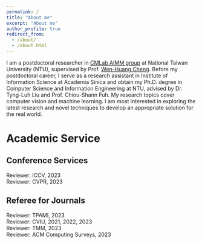 ```yaml
---
permalink: /
title: "About me"
excerpt: "About me"
author_profile: true
redirect_from: 
  - /about/
  - /about.html
---
```


I am a postdoctoral researcher in [CMLab AIMM group](https://aimm.cmlab.csie.ntu.edu.tw/index.html) at National Taiwan University (NTU), supervised by Prof. [Wen-Huang Cheng](https://www.csie.ntu.edu.tw/~wenhuang/). Before my postdoctoral career, I serve as a research assistant in Institute of Information Science at Academia Sinica and obtain my Ph.D. degree in Computer Science and Information Engineering at NTU, advised by Dr. Tyng-Luh Liu and Prof. Chiou-Shann Fuh. My research topics cover computer vision and machine learning. I am most interested in exploring the latest research and novel techniques to develop an appropriate solution for the real world.



# Academic Service

## Conference Services  

Reviewer: ICCV, 2023  
Reviewer: CVPR, 2023  

## Referee for Journals  
Reviewer: TPAMI, 2023  
Reviewer: CVIU, 2021, 2022, 2023  
Reviewer: TMM, 2023  
Reviewer: ACM Computing Surveys, 2023  
